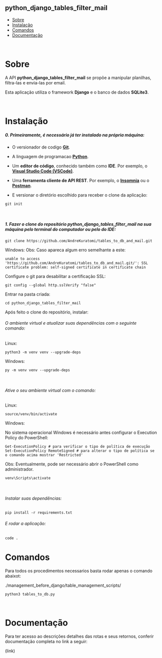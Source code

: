 ## python_django_tables_filter_mail

- [Sobre](#sobre)
- [Instalação](#instalação)
- [Comandos](#Comandos)
- [Documentação](#documentação)

<br>

# Sobre

<p>A API <b>python_django_tables_filter_mail</b> se propõe a manipular planilhas, filtra-las e envia-las por email.

Esta aplicação utiliza o framework <b>Django</b> e o banco de dados <b>SQLite3</b>.</p>
<br>

# Instalação

<h5>0. Primeiramente, é necessário já ter instalado na própria máquina:</h5>

- O versionador de codigo <b>[Git](https://git-scm.com/downloads)</b>.

- A linguagem de programacao <b>[Python](https://www.python.org/downloads/)</b>.

- Um <b>editor de código</b>, conhecido também como <b>IDE</b>. Por exemplo, o <b>[Visual Studio Code (VSCode)](https://code.visualstudio.com/)</b>.

- Uma <b>ferramenta cliente de API REST</b>. Por exemplo, o <b>[Insomnia](https://insomnia.rest/download)</b> ou o <b>[Postman](https://www.postman.com/product/rest-client/)</b>.

- <p> E versionar o diretório escolhido para receber o clone da aplicação:</p>

```
git init
```

<br>
<h5>1. Fazer o clone do reposítório <span>python_django_tables_filter_mail</span> na sua máquina pelo terminal do computador ou pelo do IDE:</h5>

```
git clone https://github.com/AndreKuratomi/tables_to_db_and_mail.git
```

Windows:
Obs: Caso apareca algum erro semelhante a este: 

```
unable to access 'https://github.com/AndreKuratomi/tables_to_db_and_mail.git/': SSL certificate problem: self-signed certificate in certificate chain
```

Configure o git para desabilitar a certificação SSL:

```
git config --global http.sslVerify "false"
```

<p>Entrar na pasta criada:</p>

```
cd python_django_tables_filter_mail
```

Após feito o clone do repositório, instalar:

<h6>O ambiente virtual e atualizar suas dependências com o seguinte comando:</h6>

Linux:
```
python3 -m venv venv --upgrade-deps
```

Windows:
```
py -m venv venv --upgrade-deps
```
<br>
<h6>Ative o seu ambiente virtual com o comando:</h6>

Linux:
```
source/venv/bin/activate
```

Windows:

No sistema operacional Windows é necessário antes configurar o Execution Policy do PowerShell:

```
Get-ExecutionPolicy # para verificar o tipo de política de execução
Set-ExecutionPolicy RemoteSigned # para alterar o tipo de política se o comando acima mostrar 'Restricted'
```
Obs: Eventualmente, pode ser necessário abrir o PowerShell como administrador.

```
venv\Scripts\activate
```
<br>
<h6>Instalar suas dependências:</h6>

```
pip install -r requirements.txt
```

<h6>E rodar a aplicação:</h6>

```
code .
```

# Comandos

Para todos os procedimentos necessarios basta rodar apenas o comando abaixot:

./management_before_django/table_management_scripts/

```
python3 tables_to_db.py
```

<br>

# Documentação

Para ter acesso ao descrições detalhes das rotas e seus retornos, conferir documentação completa no link a seguir:

(link)
